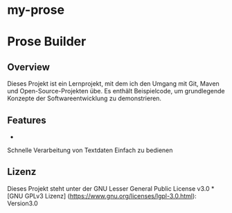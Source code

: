 # my-prose
# Prose Builder

## Overview
Dieses Projekt ist ein Lernprojekt, mit dem ich den Umgang mit Git, Maven und Open-Source-Projekten übe.
Es enthält Beispielcode, um grundlegende Konzepte der Softwareentwicklung zu demonstrieren.

## Features
-
Schnelle Verarbeitung von Textdaten
Einfach zu bedienen

 ## Lizenz

Dieses Projekt steht unter der GNU Lesser General Public License v3.0
*[GNU GPLv3 Lizenz] (https://www.gnu.org/licenses/lgpl-3.0.html): Version3.0
